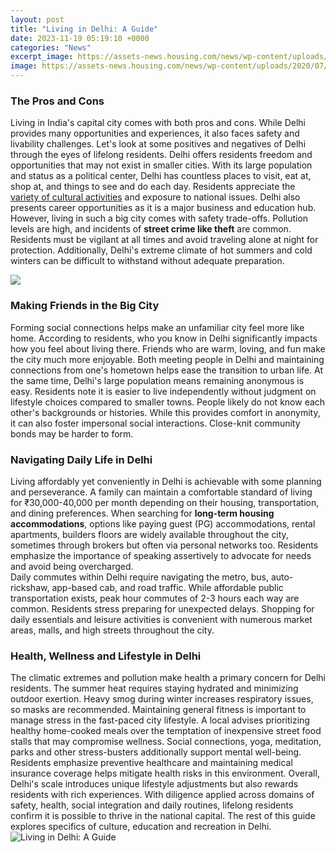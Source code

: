 ```yaml
---
layout: post
title: "Living in Delhi: A Guide"
date: 2023-11-19 05:19:10 +0000
categories: "News"
excerpt_image: https://assets-news.housing.com/news/wp-content/uploads/2020/07/07101326/Cost-of-living-in-Delhi-FB-1200x700-compressed.jpg
image: https://assets-news.housing.com/news/wp-content/uploads/2020/07/07101326/Cost-of-living-in-Delhi-FB-1200x700-compressed.jpg
---
```


### The Pros and Cons
Living in India's capital city comes with both pros and cons. While Delhi provides many opportunities and experiences, it also faces safety and livability challenges. Let's look at some positives and negatives of Delhi through the eyes of lifelong residents.
Delhi offers residents freedom and opportunities that may not exist in smaller cities. With its large population and status as a political center, Delhi has countless places to visit, eat at, shop at, and things to see and do each day. Residents appreciate the [variety of cultural activities](https://pagetimes.github.io/2024-01-10-ud0c0-uc9c0-ud0a4-uc2a4-ud0c4-uc5ec-ud589-uae30/) and exposure to national issues. Delhi also presents career opportunities as it is a major business and education hub. 
However, living in such a big city comes with safety trade-offs. Pollution levels are high, and incidents of **street crime like theft** are common. Residents must be vigilant at all times and avoid traveling alone at night for protection. Additionally, Delhi's extreme climate of hot summers and cold winters can be difficult to withstand without adequate preparation. 

![](https://www.mistay.in/travel-blog/content/images/2020/07/travel-4813658_1920.jpg)
### Making Friends in the Big City  
Forming social connections helps make an unfamiliar city feel more like home. According to residents, who you know in Delhi significantly impacts how you feel about living there. Friends who are warm, loving, and fun make the city much more enjoyable. Both meeting people in Delhi and maintaining connections from one's hometown helps ease the transition to urban life. 
At the same time, Delhi's large population means remaining anonymous is easy. Residents note it is easier to live independently without judgment on lifestyle choices compared to smaller towns. People likely do not know each other's backgrounds or histories. While this provides comfort in anonymity, it can also foster impersonal social interactions. Close-knit community bonds may be harder to form.
### Navigating Daily Life in Delhi
Living affordably yet conveniently in Delhi is achievable with some planning and perseverance. A family can maintain a comfortable standard of living for ₹30,000-40,000 per month depending on their housing, transportation, and dining preferences. 
When searching for **long-term housing accommodations**, options like paying guest (PG) accommodations, rental apartments, builders floors are widely available throughout the city, sometimes through brokers but often via personal networks too. Residents emphasize the importance of speaking assertively to advocate for needs and avoid being overcharged.  
Daily commutes within Delhi require navigating the metro, bus, auto-rickshaw, app-based cab, and road traffic. While affordable public transportation exists, peak hour commutes of 2-3 hours each way are common. Residents stress preparing for unexpected delays. Shopping for daily essentials and leisure activities is convenient with numerous market areas, malls, and high streets throughout the city.
### Health, Wellness and Lifestyle in Delhi
The climatic extremes and pollution make health a primary concern for Delhi residents. The summer heat requires staying hydrated and minimizing outdoor exertion. Heavy smog during winter increases respiratory issues, so masks are recommended. Maintaining general fitness is important to manage stress in the fast-paced city lifestyle. 
A local advises prioritizing healthy home-cooked meals over the temptation of inexpensive street food stalls that may compromise wellness. Social connections, yoga, meditation, parks and other stress-busters additionally support mental well-being. Residents emphasize preventive healthcare and maintaining medical insurance coverage helps mitigate health risks in this environment.
Overall, Delhi's scale introduces unique lifestyle adjustments but also rewards residents with rich experiences. With diligence applied across domains of safety, health, social integration and daily routines, lifelong residents confirm it is possible to thrive in the national capital. The rest of this guide explores specifics of culture, education and recreation in Delhi.
![Living in Delhi: A Guide](https://assets-news.housing.com/news/wp-content/uploads/2020/07/07101326/Cost-of-living-in-Delhi-FB-1200x700-compressed.jpg)